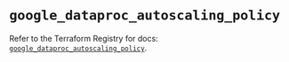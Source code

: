# `google_dataproc_autoscaling_policy`

Refer to the Terraform Registry for docs: [`google_dataproc_autoscaling_policy`](https://registry.terraform.io/providers/hashicorp/google-beta/6.28.0/docs/resources/google_dataproc_autoscaling_policy).
